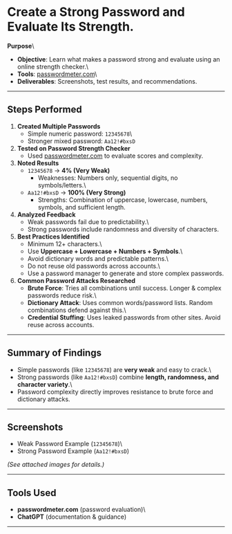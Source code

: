 # Create a Strong Password and Evaluate Its Strength.

**Purpose**\
- **Objective**: Learn what makes a password strong and evaluate using
an online strength checker.\
- **Tools**: [passwordmeter.com](https://passwordmeter.com)\
- **Deliverables**: Screenshots, test results, and recommendations.

------------------------------------------------------------------------

## Steps Performed

1.  **Created Multiple Passwords**
    -   Simple numeric password: `12345678`\
    -   Stronger mixed password: `Aa12!#bxsD`
2.  **Tested on Password Strength Checker**
    -   Used [passwordmeter.com](https://passwordmeter.com) to evaluate
        scores and complexity.
3.  **Noted Results**
    -   `12345678` → **4% (Very Weak)**
        -   Weaknesses: Numbers only, sequential digits, no
            symbols/letters.\
    -   `Aa12!#bxsD` → **100% (Very Strong)**
        -   Strengths: Combination of uppercase, lowercase, numbers,
            symbols, and sufficient length.
4.  **Analyzed Feedback**
    -   Weak passwords fail due to predictability.\
    -   Strong passwords include randomness and diversity of characters.
5.  **Best Practices Identified**
    -   Minimum 12+ characters.\
    -   Use **Uppercase + Lowercase + Numbers + Symbols**.\
    -   Avoid dictionary words and predictable patterns.\
    -   Do not reuse old passwords across accounts.\
    -   Use a password manager to generate and store complex passwords.
6.  **Common Password Attacks Researched**
    -   **Brute Force**: Tries all combinations until success. Longer &
        complex passwords reduce risk.\
    -   **Dictionary Attack**: Uses common words/password lists. Random
        combinations defend against this.\
    -   **Credential Stuffing**: Uses leaked passwords from other sites.
        Avoid reuse across accounts.

------------------------------------------------------------------------

## Summary of Findings

-   Simple passwords (like `12345678`) are **very weak** and easy to
    crack.\
-   Strong passwords (like `Aa12!#bxsD`) combine **length, randomness,
    and character variety**.\
-   Password complexity directly improves resistance to brute force and
    dictionary attacks.

------------------------------------------------------------------------

## Screenshots

-   Weak Password Example (`12345678`)\
-   Strong Password Example (`Aa12!#bxsD`)

*(See attached images for details.)*

------------------------------------------------------------------------

## Tools Used

-   **passwordmeter.com** (password evaluation)\
-   **ChatGPT** (documentation & guidance)

------------------------------------------------------------------------
